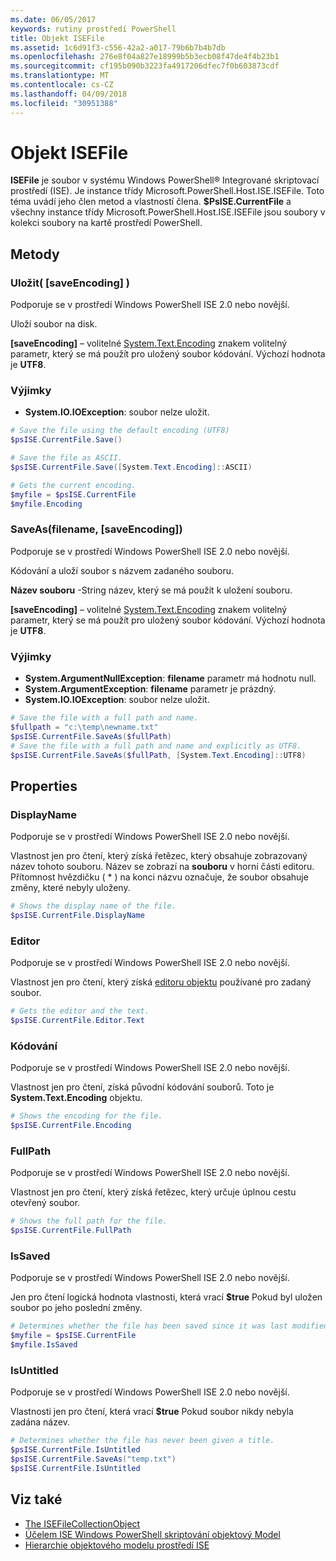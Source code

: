```yaml
---
ms.date: 06/05/2017
keywords: rutiny prostředí PowerShell
title: Objekt ISEFile
ms.assetid: 1c6d91f3-c556-42a2-a017-79b6b7b4b7db
ms.openlocfilehash: 276e8f04a827e18999b5b3ecb08f47de4f4b23b1
ms.sourcegitcommit: cf195b090b3223fa4917206dfec7f0b603873cdf
ms.translationtype: MT
ms.contentlocale: cs-CZ
ms.lasthandoff: 04/09/2018
ms.locfileid: "30951388"
---
```

# <a name="the-isefile-object"></a>Objekt ISEFile

**ISEFile** je soubor v systému Windows PowerShell® Integrované skriptovací prostředí (ISE). Je instance třídy Microsoft.PowerShell.Host.ISE.ISEFile. Toto téma uvádí jeho člen metod a vlastností člena. **$PsISE.CurrentFile** a všechny instance třídy Microsoft.PowerShell.Host.ISE.ISEFile jsou soubory v kolekci soubory na kartě prostředí PowerShell.

## <a name="methods"></a>Metody

### <a name="save-saveencoding-"></a>Uložit\( \[saveEncoding\] \)

Podporuje se v prostředí Windows PowerShell ISE 2.0 nebo novější.

Uloží soubor na disk.

**\[saveEncoding\]**  – volitelné [System.Text.Encoding](http://msdn.microsoft.com/library/system.text.encoding.aspx) znakem volitelný parametr, který se má použít pro uložený soubor kódování. Výchozí hodnota je **UTF8**.

### <a name="exceptions"></a>Výjimky

- **System.IO.IOException**: soubor nelze uložit.

```powershell
# Save the file using the default encoding (UTF8)
$psISE.CurrentFile.Save()

# Save the file as ASCII.
$psISE.CurrentFile.Save([System.Text.Encoding]::ASCII)

# Gets the current encoding.
$myfile = $psISE.CurrentFile
$myfile.Encoding
```

### <a name="saveasfilename-saveencoding"></a>SaveAs\(filename, \[saveEncoding\]\)

Podporuje se v prostředí Windows PowerShell ISE 2.0 nebo novější.

Kódování a uloží soubor s názvem zadaného souboru.

**Název souboru** -String název, který se má použít k uložení souboru.

**\[saveEncoding\]**  – volitelné [System.Text.Encoding](http://msdn.microsoft.com/library/system.text.encoding.aspx) znakem volitelný parametr, který se má použít pro uložený soubor kódování. Výchozí hodnota je **UTF8**.

### <a name="exceptions"></a>Výjimky

- **System.ArgumentNullException**: **filename** parametr má hodnotu null.
- **System.ArgumentException**: **filename** parametr je prázdný.
- **System.IO.IOException**: soubor nelze uložit.

```powershell
# Save the file with a full path and name.
$fullpath = "c:\temp\newname.txt"
$psISE.CurrentFile.SaveAs($fullPath)
# Save the file with a full path and name and explicitly as UTF8.
$psISE.CurrentFile.SaveAs($fullPath, [System.Text.Encoding]::UTF8)
```

## <a name="properties"></a>Properties

### <a name="displayname"></a>DisplayName

Podporuje se v prostředí Windows PowerShell ISE 2.0 nebo novější.

Vlastnost jen pro čtení, který získá řetězec, který obsahuje zobrazovaný název tohoto souboru. Název se zobrazí na **souboru** v horní části editoru. Přítomnost hvězdičku \( \* \) na konci názvu označuje, že soubor obsahuje změny, které nebyly uloženy.

```powershell
# Shows the display name of the file.
$psISE.CurrentFile.DisplayName
```

### <a name="editor"></a>Editor

Podporuje se v prostředí Windows PowerShell ISE 2.0 nebo novější.

Vlastnost jen pro čtení, který získá [editoru objektu](The-ISEEditor-Object.md) používané pro zadaný soubor.

```powershell
# Gets the editor and the text.
$psISE.CurrentFile.Editor.Text
```

### <a name="encoding"></a>Kódování

Podporuje se v prostředí Windows PowerShell ISE 2.0 nebo novější.

Vlastnost jen pro čtení, získá původní kódování souborů. Toto je **System.Text.Encoding** objektu.

```powershell
# Shows the encoding for the file.
$psISE.CurrentFile.Encoding
```

### <a name="fullpath"></a>FullPath

Podporuje se v prostředí Windows PowerShell ISE 2.0 nebo novější.

Vlastnost jen pro čtení, který získá řetězec, který určuje úplnou cestu otevřený soubor.

```powershell
# Shows the full path for the file.
$psISE.CurrentFile.FullPath
```

### <a name="issaved"></a>IsSaved

Podporuje se v prostředí Windows PowerShell ISE 2.0 nebo novější.

Jen pro čtení logická hodnota vlastnosti, která vrací **$true** Pokud byl uložen soubor po jeho poslední změny.

```powershell
# Determines whether the file has been saved since it was last modified.
$myfile = $psISE.CurrentFile
$myfile.IsSaved
```

### <a name="isuntitled"></a>IsUntitled

Podporuje se v prostředí Windows PowerShell ISE 2.0 nebo novější.

Vlastnosti jen pro čtení, která vrací **$true** Pokud soubor nikdy nebyla zadána název.

```powershell
# Determines whether the file has never been given a title.
$psISE.CurrentFile.IsUntitled
$psISE.CurrentFile.SaveAs("temp.txt")
$psISE.CurrentFile.IsUntitled
```

## <a name="see-also"></a>Viz také

- [The ISEFileCollectionObject](The-ISEFileCollection-Object.md)
- [Účelem ISE Windows PowerShell skriptování objektový Model](Purpose-of-the-Windows-PowerShell-ISE-Scripting-Object-Model.md)
- [Hierarchie objektového modelu prostředí ISE](The-ISE-Object-Model-Hierarchy.md)